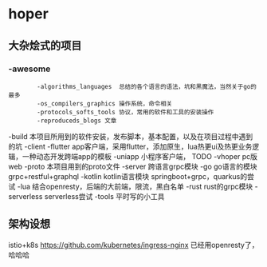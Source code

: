 # hoper

## 大杂烩式的项目

### -awesome
            -algorithms_languages  总结的各个语言的语法，坑和黑魔法，当然关于go的最多
            -os_compilers_graphics 操作系统，命令相关
            -protocols_softs_tools 协议，常用的软件和工具的安装操作
            -reproduceds_blogs 文章
   -build 本项目所用到的软件安装，发布脚本，基本配置，以及在项目过程中遇到的坑
   -client
            -flutter app客户端，采用flutter，添加原生，lua热更ui及热更业务逻辑，一种动态开发跨端app的模板
            -uniapp 小程序客户端， TODO 
            -vhoper pc版web
   -proto 本项目用到的proto文件
   -server  跨语言grpc模块
            -go go语言的模块 grpc+restful+graphql
            -kotlin kotlin语言模块 springboot+grpc，quarkus的尝试
            -lua 结合openresty，后端的大前端，限流，黑白名单
            -rust rust的grpc模块
   -serverless serverless尝试
   -tools 平时写的小工具
## 架构设想
istio+k8s
https://github.com/kubernetes/ingress-nginx 已经用openresty了，哈哈哈
